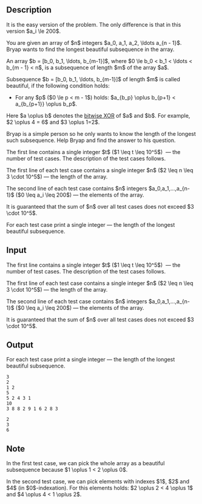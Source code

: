 ## Description

<div><p><span class="tex-font-style-bf">It is the easy version of the problem. The only difference is that in this version $a_i \le 200$.</span></p><p>You are given an array of $n$ integers $a_0, a_1, a_2, \ldots a_{n - 1}$. Bryap wants to find the longest <span class="tex-font-style-bf">beautiful</span> subsequence in the array.</p><p>An array $b = [b_0, b_1, \ldots, b_{m-1}]$, where $0 \le b_0 &lt; b_1 &lt; \ldots &lt; b_{m - 1} &lt; n$, is a subsequence of length $m$ of the array $a$.</p><p>Subsequence $b = [b_0, b_1, \ldots, b_{m-1}]$ of length $m$ is called <span class="tex-font-style-bf">beautiful</span>, if the following condition holds: </p><ul> <li> For any $p$ ($0 \le p &lt; m - 1$) holds: $a_{b_p} \oplus b_{p+1} &lt; a_{b_{p+1}} \oplus b_p$. </li></ul><p>Here $a \oplus b$ denotes the <a href="https://en.wikipedia.org/wiki/Bitwise_operation#XOR">bitwise XOR</a> of $a$ and $b$. For example, $2 \oplus 4 = 6$ and $3 \oplus 1=2$.</p><p>Bryap is a simple person so he only wants to know the length of the longest such subsequence. Help Bryap and find the answer to his question.</p></div><div class="input-specification"><p>The first line contains a single integer $t$ ($1 \leq t \leq 10^5$) &nbsp;— the number of test cases. The description of the test cases follows.</p><p>The first line of each test case contains a single integer $n$ ($2 \leq n \leq 3 \cdot 10^5$) — the length of the array.</p><p>The second line of each test case contains $n$ integers $a_0,a_1,...,a_{n-1}$ ($0 \leq a_i \leq 200$) — the elements of the array.</p><p>It is guaranteed that the sum of $n$ over all test cases does not exceed $3 \cdot 10^5$.</p></div><div class="output-specification"><p>For each test case print a single integer — the length of the longest <span class="tex-font-style-bf">beautiful</span> subsequence.</p></div>

## Input

<p>The first line contains a single integer $t$ ($1 \leq t \leq 10^5$) &nbsp;— the number of test cases. The description of the test cases follows.</p><p>The first line of each test case contains a single integer $n$ ($2 \leq n \leq 3 \cdot 10^5$) — the length of the array.</p><p>The second line of each test case contains $n$ integers $a_0,a_1,...,a_{n-1}$ ($0 \leq a_i \leq 200$) — the elements of the array.</p><p>It is guaranteed that the sum of $n$ over all test cases does not exceed $3 \cdot 10^5$.</p>

## Output

<p>For each test case print a single integer — the length of the longest <span class="tex-font-style-bf">beautiful</span> subsequence.</p>





```input1|2,3,6,7
3
2
1 2
5
5 2 4 3 1
10
3 8 8 2 9 1 6 2 8 3
```




```output1
2
3
6
```



## Note

<p>In the first test case, we can pick the whole array as a beautiful subsequence because $1 \oplus 1 &lt; 2 \oplus 0$.</p><p>In the second test case, we can pick elements with indexes $1$, $2$ and $4$ (in $0$-indexation). For this elements holds: $2 \oplus 2 &lt; 4 \oplus 1$ and $4 \oplus 4 &lt; 1 \oplus 2$.</p>
